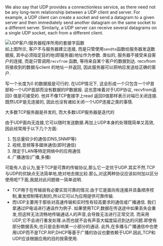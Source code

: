 We also say that UDP provides a connectionless service, as there need not be any long-term relationship between a UDP client and server. 
For example, a UDP client can create a socket and send a datagram to a given server and then immediately send another datagram on the same socket to a different server. 
Similarly, a UDP server can receive several datagrams on a single UDP socket, each from a different client.

![UDP客户/服务器程序所用的套接字函数](http://pic002.cnblogs.com/images/2012/367190/2012081121141279.jpg)  
如上图所示, 客户不与服务器建立连接, 而是只管使用`sendto`函数给服务器发送数据报, 其中必须指定目的地(即服务器)地址作为参数. 
类似的, 服务器不接受来自客户的连接, 而是只管调用`recvfrom` 函数, 等待来自某个客户的数据到达.
recvfrom将接收到的数据与client 的地址一并返回, 因此服务器可以把响应发送给正确的客户.

写一个长度为0 的数据报是可行的. 在UDP情况下, 这会形成一个只包含一个IP首部和一个UDP首部而没有数据的IP数据报. 这也意味着对于UDP协议, recvfrom返回0 值是可接受的.
他并不像TCP套接字上read 返回0值那样表示对端已关闭连接. 既然UDP是无连接的, 因此也没有诸如关闭一个UDP连接之类的事情.

大多数TCP服务器是并发的, 而大多数UDP服务器是迭代的

由于UDP面向无连接,它可以随时发送数据.再加上UDP本身的处理既简单又高效,因此经常用于以下几个方面:

1. 包总量较少的通信(DNS,SNMP等)
2. 视频,音频等多媒体通信(即时通信)
3. 限定于LAN等特定网络中的应用通信
4. 广播通信(广播,多播)

可能有人会认为,鉴于TCP是可靠的传输协议,那么它一定优于UDP.其实不然.TCP与UDP的优缺点无法简单地,绝对地去做比较.那么,对这两种协议应该如何加以区分使用呢?下面,我就对此问题做一简单说明.

- TCP用于在传输层有必要实现可靠的情况.由于它是面向有连接并具备顺序控制,重发控制等机制的,所以它可以为应用提供可靠传输.
- 而UDP主要用于那些对高速传输和实时性有较高要求的通信或广播通信. 我们拿通过IP电话进行通话作为例子. 如果使用TCP,数据在传送途中如果丢失会重发,但这样无法流畅地传输通话人的声音,会导致无法进行正常交流.
	而采用UDP,它不会进行重发处理.从而也就不会有声音大幅度延迟到达的问题.即使有部分数据丢失,也只是会影响某一小部分的通话.
  此外,在多播与广播通信中也使用UDP而不是TCP.RIP,DHCP等基于广播的协议也要依赖于UDP.因此,TCP和UDP应该根据应用的目的按需使用.

